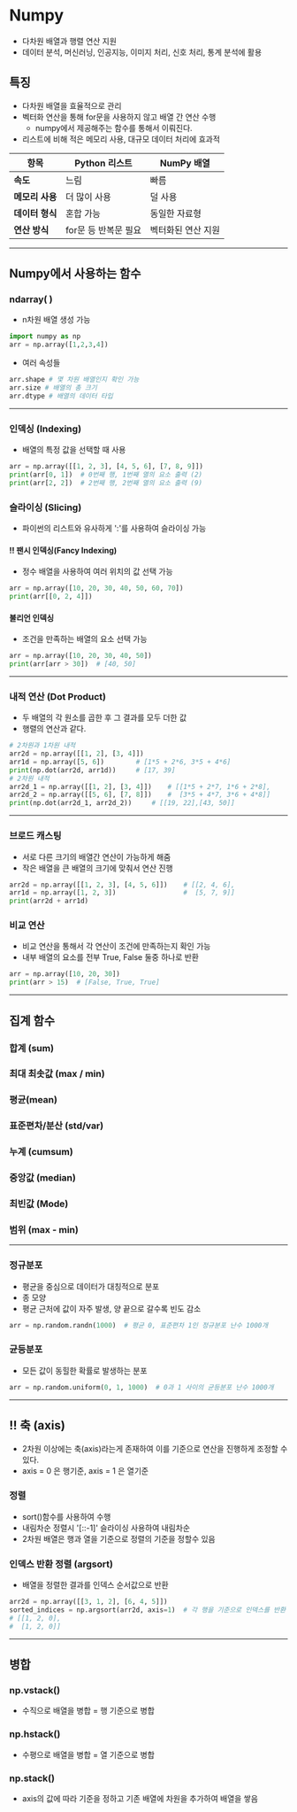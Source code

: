 # Numpy

- 다차원 배열과 행렬 연산 지원
- 데이터 분석, 머신러닝, 인공지능, 이미지 처리, 신호 처리, 통계 분석에 활용

## 특징

- 다차원 배열을 효율적으로 관리
- 벡터화 연산을 통해 for문을 사용하지 않고 배열 간 연산 수행
  - numpy에서 제공해주는 함수를 통해서 이뤄진다.
- 리스트에 비해 적은 메모리 사용, 대규모 데이터 처리에 효과적

| **항목** | **Python 리스트** | **NumPy 배열** |
| --- | --- | --- |
| **속도** | 느림 | 빠름 |
| **메모리 사용** | 더 많이 사용 | 덜 사용 |
| **데이터 형식** | 혼합 가능 | 동일한 자료형 |
| **연산 방식** | for문 등 반복문 필요 | 벡터화된 연산 지원 |

---

## Numpy에서 사용하는 함수

### ndarray( )

- n차원 배열 생성 가능
```python
import numpy as np
arr = np.array([1,2,3,4])
```
- 여러 속성들
```python
arr.shape # 몇 차원 배열인지 확인 가능
arr.size # 배열의 총 크기
arr.dtype # 배열의 데이터 타입
```

---
### 인덱싱 (Indexing)

- 배열의 특정 값을 선택할 때 사용
```python
arr = np.array([[1, 2, 3], [4, 5, 6], [7, 8, 9]])
print(arr[0, 1])  # 0번째 행, 1번째 열의 요소 출력 (2)
print(arr[2, 2])  # 2번째 행, 2번째 열의 요소 출력 (9)
```

### 슬라이싱 (Slicing)

- 파이썬의 리스트와 유사하게 ':'를 사용하여 슬라이싱 가능

#### !! 팬시 인덱싱(Fancy Indexing)
- 정수 배열을 사용하여 여러 위치의 값 선택 가능
```python
arr = np.array([10, 20, 30, 40, 50, 60, 70])
print(arr[[0, 2, 4]])
```
#### 불리언 인덱싱
- 조건을 만족하는 배열의 요소 선택 가능
```python
arr = np.array([10, 20, 30, 40, 50])
print(arr[arr > 30])  # [40, 50]
```
---
### 내적 연산 (Dot Product)
- 두 배열의 각 원소를 곱한 후 그 결과를 모두 더한 값
- 행렬의 연산과 같다.
```python
# 2차원과 1차원 내적
arr2d = np.array([[1, 2], [3, 4]])
arr1d = np.array([5, 6])        # [1*5 + 2*6, 3*5 + 4*6]
print(np.dot(arr2d, arr1d))     # [17, 39]
# 2차원 내적
arr2d_1 = np.array([[1, 2], [3, 4]])    # [[1*5 + 2*7, 1*6 + 2*8],
arr2d_2 = np.array([[5, 6], [7, 8]])    #  [3*5 + 4*7, 3*6 + 4*8]]
print(np.dot(arr2d_1, arr2d_2))     # [[19, 22],[43, 50]]
```
---
### 브로드 캐스팅
- 서로 다른 크기의 배열간 연산이 가능하게 해줌
- 작은 배열을 큰 배열의 크기에 맞춰서 연산 진행
```python
arr2d = np.array([[1, 2, 3], [4, 5, 6]])    # [[2, 4, 6],
arr1d = np.array([1, 2, 3])                 #  [5, 7, 9]]
print(arr2d + arr1d)
```
### 비교 연산
- 비교 연산을 통해서 각 연산이 조건에 만족하는지 확인 가능
- 내부 배열의 요소를 전부 True, False 둘중 하나로 반환
```python
arr = np.array([10, 20, 30])
print(arr > 15)  # [False, True, True]
```
---
## 집계 함수
### 합계 (sum)

### 최대 최솟값 (max / min)

### 평균(mean)

### 표준편차/분산 (std/var)

### 누계 (cumsum)

### 중앙값 (median)

### 최빈값 (Mode)

### 범위 (max - min)

---
### 정규분포
- 평균을 중심으로 데이터가 대칭적으로 분포
- 종 모양
- 평균 근처에 값이 자주 발생, 양 끝으로 갈수록 빈도 감소
```python
arr = np.random.randn(1000)  # 평균 0, 표준편차 1인 정규분포 난수 1000개
```
### 균등분포
- 모든 값이 동힐한 확률로 발생하는 분포
```python
arr = np.random.uniform(0, 1, 1000)  # 0과 1 사이의 균등분포 난수 1000개
```
---
## !! 축 (axis)
- 2차원 이상에는 축(axis)라는게 존재하여 이를 기준으로 연산을 진행하게 조정할 수 있다.
- axis = 0 은 행기준, axis = 1 은 열기준

### 정렬
- sort()함수를 사용하여 수행
- 내림차순 정렬시 '[::-1]' 슬라이싱 사용하여 내림차순
- 2차원 배열은 행과 열을 기준으로 정렬의 기준을 정할수 있음

### 인덱스 반환 정렬 (argsort)
- 배열을 정렬한 결과를 인덱스 순서값으로 반환
```python
arr2d = np.array([[3, 1, 2], [6, 4, 5]])
sorted_indices = np.argsort(arr2d, axis=1)  # 각 행을 기준으로 인덱스를 반환
# [[1, 2, 0],
#  [1, 2, 0]]
```

---
## 병합
### np.vstack()
- 수직으로 배열을 병합 =  행 기준으로 병합
### np.hstack() 
- 수평으로 배열을 병합 =  열 기준으로 병합
### np.stack()
- axis의 값에 따라 기준을 정하고 기존 배열에 차원을 추가하여 배열을 쌓음